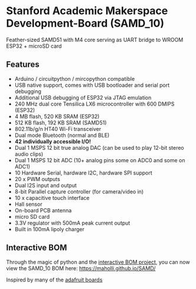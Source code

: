 # Stanford Academic Makerspace Development-Board (SAMD_10)
Feather-sized SAMD51 with M4 core serving as UART bridge to WROOM ESP32 + microSD card

## Features
* Arduino / circuitpython / mircopython compatible
* USB native support, comes with USB bootloader and serial port debugging
* Additional USB debugging of ESP32 via JTAG emulation 
* 240 MHz dual core Tensilica LX6 microcontroller with 600 DMIPS (ESP32)
* 4 MB flash, 520 KB SRAM (ESP32)
* 512 KB flash, 192 KB SRAM (SAMD51)
* 802.11b/g/n HT40 Wi-Fi transceiver
* Dual mode Bluetooth (normal and BLE)
* **42 individually accessible I/O!**
* Dual 1 MSPS 12 bit true analog DAC (can be used to play 12-bit stereo audio clips)
* Dual 1 MSPS 12 bit ADC (10+ analog pins some on ADC0 and some on ADC1)
* 10 Hardware Serial, hardware I2C, hardware SPI support
* 20 x PWM outputs
* Dual I2S input and output
* 8-bit Parallel capture controller (for camera/video in)
* 10 x capacitive touch interface
* Hall sensor
* On-board PCB antenna
* micro SD card
* 3.3V regulator with 500mA peak current output
* Built in 100mA lipoly charger

## Interactive BOM
Through the magic of python and the [interactive BOM project](https://github.com/openscopeproject/InteractiveHtmlBom), you can now view the SAMD_10 BOM here: https://maholli.github.io/SAMD/






Inspired by many of the [adafruit boards](https://www.adafruit.com/feather)
